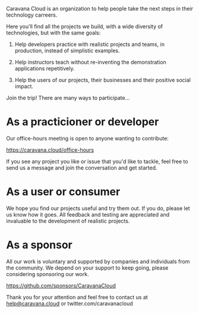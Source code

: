 Caravana Cloud is an organization to help people take the next steps in their technology carreers.

Here you'll find all the projects we build, with a wide diversity of technologies, but with the same goals:

1. Help developers practice with realistic projects and teams, in production, instead of simplistic examples.

2. Help instructors teach without re-inventing the demonstration applications repetitively.

3. Help the users of our projects, their businesses and their positive social impact.

Join the trip! There are many ways to participate...

# As a practicioner or developer

Our office-hours meeting is open to anyone wanting to contribute:

https://caravana.cloud/office-hours

If you see any project you like or issue that you'd like to tackle, feel free to send us a message and join the conversation and get started. 

# As a user or consumer

We hope you find our projects useful and try them out. If you do, please let us know how it goes.
All feedback and testing are appreciated and invaluable to the development of realistic projects.

# As a sponsor

All our work is voluntary and supported by companies and individuals from the community.
We depend on your support to keep going, please considering sponsoring our work.

https://github.com/sponsors/CaravanaCloud

Thank you for your attention and feel free to contact us at help@caravana.cloud or twitter.com/caravanacloud

